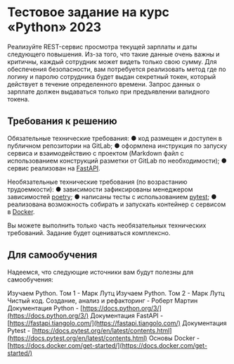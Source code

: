 # Тестовое задание на курс «Python» 2023

Реализуйте REST-сервис просмотра текущей зарплаты и даты следующего повышения. Из-за того, что такие данные очень важны и критичны, каждый сотрудник может видеть только свою сумму. Для обеспечения безопасности, вам потребуется реализовать метод где по логину и паролю сотрудника будет выдан секретный токен, который действует в течение определенного времени. Запрос данных о зарплате должен выдаваться только при предъявлении валидного токена.

## Требования к решению

Обязательные технические требования:
● код размещен и доступен в публичном репозитории на GitLab;
● оформлена инструкция по запуску сервиса и взаимодействию с проектом (Markdown файл с использованием конструкций разметки от GitLab по необходимости);
● сервис реализован на [FastAPI](https://fastapi.tiangolo.com/).

Необязательные технические требования (по возрастанию трудоемкости):
● зависимости зафиксированы менеджером зависимостей [poetry](https://python-poetry.org/);
● написаны тесты с использованием [pytest](https://docs.pytest.org/en/7.2.x/);
● реализована возможность собирать и запускать контейнер с сервисом в [Docker](https://docs.docker.com/get-started/overview/).

Вы можете выполнить только часть необязательных технических требований.
Задание будет оцениваться комплексно.


## Для самообучения

Надеемся, что следующие источники вам будут полезны для самообучения:

Изучаем Python. Том 1 - Марк Лутц
Изучаем Python. Том 2 - Марк Лутц
Чистый код. Создание, анализ и рефакторинг - Роберт Мартин
Документация Python - [https://docs.python.org/3/](https://docs.python.org/3/)
Документация FastAPI - [https://fastapi.tiangolo.com/](https://fastapi.tiangolo.com/)
Документация Pytest - [https://docs.pytest.org/en/latest/contents.html](https://docs.pytest.org/en/latest/contents.html)
Основы Docker - [https://docs.docker.com/get-started/](https://docs.docker.com/get-started/)